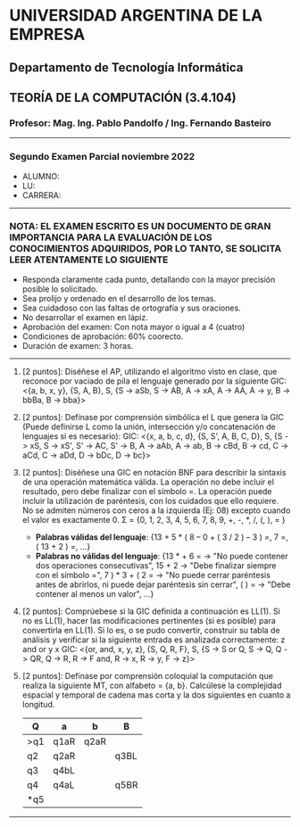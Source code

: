 # UNIVERSIDAD ARGENTINA DE LA EMPRESA

## Departamento de Tecnología Informática

## TEORÍA DE LA COMPUTACIÓN (3.4.104)

### Profesor: Mag. Ing. Pablo Pandolfo / Ing. Fernando Basteiro

---

### Segundo Examen Parcial noviembre 2022

* ALUMNO:  
* LU:
* CARRERA:

---

### NOTA: EL EXAMEN ESCRITO ES UN DOCUMENTO DE GRAN IMPORTANCIA PARA LA EVALUACIÓN DE LOS CONOCIMIENTOS ADQUIRIDOS, POR LO TANTO, SE SOLICITA LEER ATENTAMENTE LO SIGUIENTE

* Responda claramente cada punto, detallando con la mayor precisión posible lo solicitado.
* Sea prolijo y ordenado en el desarrollo de los temas.
* Sea cuidadoso con las faltas de ortografía y sus oraciones.
* No desarrollar el examen en lápiz.
* Aprobación del examen: Con nota mayor o igual a 4 (cuatro)
* Condiciones de aprobación: 60% coorecto.
* Duración de examen: 3 horas.

---

1. [2 puntos]: Diséñese el AP, utilizando el algoritmo visto en clase, que reconoce por vaciado de pila el lenguaje generado por la siguiente GIC: <{a, b, x, y}, {S, A, B}, S, {S -> aSb, S -> AB, A -> xA, A -> AA, A -> y, B -> bbBa, B -> bba}>

1. [2 puntos]: Defínase por comprensión simbólica el L que genera la GIC (Puede definirse L como la unión, intersección y/o concatenación de lenguajes si es necesario): GIC: <{x, a, b, c, d}, {S, S', A, B, C, D}, S, {S -> xS, S -> xS', S' -> AC, S' -> B, A -> aAb, A -> ab, B -> cBd, B -> cd, C -> aCd, C -> aDd, D -> bDc, D -> bc}>

1. [2 puntos]: Diséñese una GIC en notación BNF para describir la sintaxis de una operación matemática válida. La operación no debe incluir el resultado, pero debe finalizar con el símbolo =. La operación puede incluir la utilización de paréntesis, con los cuidados que ello requiere. No se admiten números con ceros a la izquierda (Ej: 08) excepto cuando el valor es exactamente 0. Σ = {0, 1, 2, 3, 4, 5, 6, 7, 8, 9, +, -, *, /, (, ), = }
    * **Palabras válidas del lenguaje**: {13 + 5 \* ( 8 – 0 + ( 3 / 2 ) – 3 ) =, 7 =, ( 13 + 2 ) =, ...}
    * **Palabras no válidas del lenguaje**: {13 \* + 6 = -> "No puede contener dos operaciones consecutivas", 15 + 2 -> "Debe finalizar siempre con el símbolo =", 7 ) * 3 + ( 2 = -> "No puede cerrar paréntesis antes de abrirlos, ni puede dejar paréntesis sin cerrar", ( ) = -> "Debe contener al menos un valor", ...}

1. [2 puntos]: Comprúebese si la GIC definida a continuación es LL(1). Si no es LL(1), hacer las modificaciones pertinentes (si es posible) para convertirla en LL(1). Si lo es, o se pudo convertir, construir su tabla de análisis y verificar si la siguiente entrada es analizada correctamente: z and or y x
GIC: <{or, and, x, y, z}, {S, Q, R, F}, S, {S -> S or Q, S -> Q, Q -> QR, Q -> R, R -> F and, R -> x, R -> y, F -> z}>

1. [2 puntos]: Defínase por comprensión coloquial la computación que realiza la siguiente MT, con alfabeto = {a, b}. Calcúlese la complejidad espacial y temporal de cadena mas corta y la dos siguientes en cuanto a longitud.

    | Q | a | b | B |
    | -- | -- | -- | -- |
    | >q1| q1aR | q2aR | |
    | q2 | q2aR | | q3BL |
    | q3 | q4bL | | |
    | q4 | q4aL | | q5BR |
    | *q5 | | | |

---
